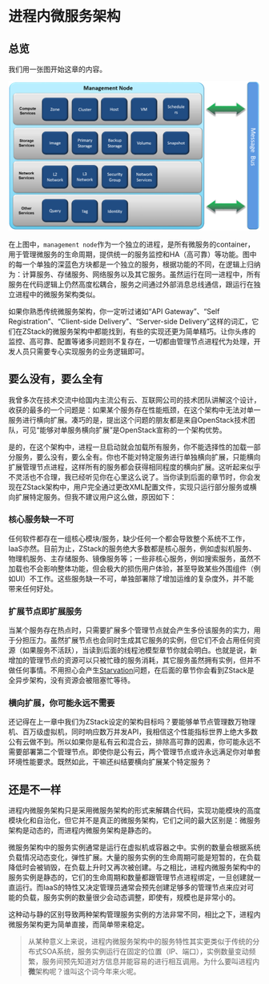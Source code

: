 # 进程内微服务架构
## 总览

我们用一张图开始这章的内容。

![进程内微服务架构](inprocess-microservices.png)

在上图中，`management node`作为一个独立的进程，是所有微服务的container，用于管理微服务的生命周期，提供统一的服务监控和HA（高可靠）等功能。图中的每一个单独的深蓝色方块都是一个独立的服务，根据功能的不同，在逻辑上归纳为：计算服务、存储服务、网络服务以及其它服务。虽然运行在同一进程中，所有服务在代码逻辑上仍然高度松耦合，服务之间通过外部消息总线通信，跟运行在独立进程中的微服务架构类似。

如果你熟悉传统微服务架构，你一定听过诸如“API Gateway”、“Self Registration”、“Client-side Delivery”、“Server-side Delivery”这样的词汇，它们在ZStack的微服务架构中都能找到，有些的实现还更为简单精巧。让你头疼的监控、高可靠、配置等诸多问题则不复存在，一切都由管理节点进程代为处理，开发人员只需要专心实现服务的业务逻辑即可。

## 要么没有，要么全有

我曾多次在技术交流中给国内主流公有云、互联网公司的技术团队讲解这个设计，收获的最多的一个问题是：如果某个服务存在性能瓶颈，在这个架构中无法对单一服务进行横向扩展。凑巧的是，提出这个问题的朋友都是来自OpenStack技术团队，可见“能够对单服务横向扩展”是OpenStack宣称的一个架构优势。

是的，在这个架构中，进程一旦启动就会加载所有服务，你不能选择性的加载一部分服务，要么没有，要么全有。你也不能对特定服务进行单独横向扩展，只能横向扩展管理节点进程，这样所有的服务都会获得相同程度的横向扩展。这听起来似乎不灵活也不合理，我已经听见你在心里这么说了。当你读到后面的章节时，你会发现在ZStack架构中，用户完全通过更改XML配置文件，实现只运行部分服务或横向扩展特定服务。但我不建议用户这么做，原因如下：

### 核心服务缺一不可

任何软件都存在一组核心模块/服务，缺少任何一个都会导致整个系统不工作，IaaS亦然。目前为止，ZStack的服务绝大多数都是核心服务，例如虚拟机服务、物理机服务、主存储服务、镜像服务等；一些非核心服务，例如搜索服务，虽然不加载也不会影响整体功能，但会极大的损伤用户体验，甚至导致某些外围组件（例如UI）不工作。这些服务缺一不可，单独部署除了增加运维的复杂度外，并不能带来任何好处。

### 扩展节点即扩展服务

当某个服务存在热点时，只需要扩展多个管理节点就会产生多份该服务的实力，用于分担压力。虽然扩展节点也会同时生成其它服务的实例，但它们不会占用任何资源（如果服务不活跃），当读到后面的线程池模型章节你就会明白。也就是说，新增加的管理节点的资源可以只被忙碌的服务消耗，其它服务虽然拥有实例，但并不做任何事情。不用担心会产生[Starvation](https://en.wikipedia.org/wiki/Starvation_(computer_science))问题，在后面的章节你会看到ZStack是全异步架构，没有资源会被阻塞忙等待。

### 横向扩展，你可能永远不需要

还记得在上一章中我们为ZStack设定的架构目标吗？要能够单节点管理数万物理机、百万级虚拟机，同时响应数万并发API，我相信这个性能指标世界上绝大多数公有云做不到。所以如果你是私有云和混合云，排除高可靠的因素，你可能永远不需要部署第二个管理节点。即使你是公有云，两个管理节点或许永远满足你对单套环境性能要求。既然如此，干嘛还纠结要横向扩展某个特定服务？

## 还是不一样

进程内微服务架构只是采用微服务架构的形式来解耦合代码，实现功能模块的高度模块化和自治化，但它并不是真正的微服务架构，它们之间的最大区别是：微服务架构是动态的，而进程内微服务架构是静态的。

微服务架构中的服务实例通常是运行在虚拟机或容器之中。实例的数量会根据系统负载情况动态变化，弹性扩展。大量的服务实例的生命周期可能是短暂的，在负载降低时会被销毁，在负载上升时又再次被创建。与之相比，进程内微服务架构中的服务实例是静态的，它们的生命周期和数量都跟管理节点进程绑定，一旦创建就一直运行。而IaaS的特性又决定管理员通常会预先创建足够多的管理节点来应对可能的负载，服务实例的数量很少会动态调整，即使有，规模也是非常小的。

这种动与静的区别导致两种架构管理服务实例的方法非常不同，相比之下，进程内微服务架构更为简单直接，而简单带来稳定。

>从某种意义上来说，进程内微服务架构中的服务特性其实更类似于传统的分布式SOA系统，服务实例运行在固定的位置（IP、端口），实例数量变动频繁，服务间预先知道对方信息并能容易的进行相互调用。为什么要叫进程内**微**架构呢？谁叫这个词今年来火呢。
